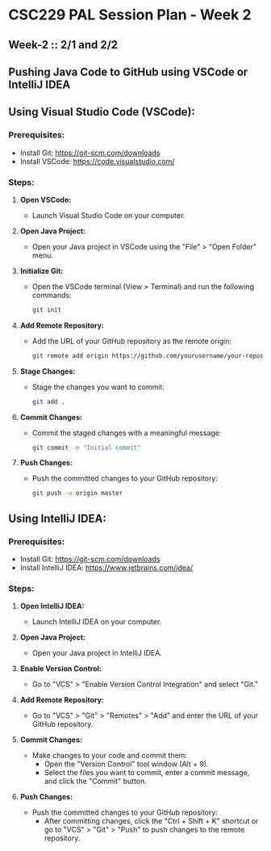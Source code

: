 # CSC229 PAL Session Plan - Week 2

## Week-2 :: 2/1 and 2/2

## Pushing Java Code to GitHub using VSCode or IntelliJ IDEA

## Using Visual Studio Code (VSCode):

### Prerequisites:

- Install Git: https://git-scm.com/downloads
- Install VSCode: https://code.visualstudio.com/

### Steps:

1. **Open VSCode:**

   - Launch Visual Studio Code on your computer.

2. **Open Java Project:**

   - Open your Java project in VSCode using the "File" > "Open Folder" menu.

3. **Initialize Git:**

   - Open the VSCode terminal (View > Terminal) and run the following commands:
     ```bash
     git init
     ```

4. **Add Remote Repository:**

   - Add the URL of your GitHub repository as the remote origin:
     ```bash
     git remote add origin https://github.com/yourusername/your-repository.git
     ```

5. **Stage Changes:**

   - Stage the changes you want to commit:
     ```bash
     git add .
     ```

6. **Commit Changes:**

   - Commit the staged changes with a meaningful message:
     ```bash
     git commit -m "Initial commit"
     ```

7. **Push Changes:**
   - Push the committed changes to your GitHub repository:
     ```bash
     git push -u origin master
     ```

## Using IntelliJ IDEA:

### Prerequisites:

- Install Git: https://git-scm.com/downloads
- Install IntelliJ IDEA: https://www.jetbrains.com/idea/

### Steps:

1. **Open IntelliJ IDEA:**

   - Launch IntelliJ IDEA on your computer.

2. **Open Java Project:**

   - Open your Java project in IntelliJ IDEA.

3. **Enable Version Control:**

   - Go to "VCS" > "Enable Version Control Integration" and select "Git."

4. **Add Remote Repository:**

   - Go to "VCS" > "Git" > "Remotes" > "Add" and enter the URL of your GitHub repository.

5. **Commit Changes:**

   - Make changes to your code and commit them:
     - Open the "Version Control" tool window (Alt + 9).
     - Select the files you want to commit, enter a commit message, and click the "Commit" button.

6. **Push Changes:**
   - Push the committed changes to your GitHub repository:
     - After committing changes, click the "Ctrl + Shift + K" shortcut or go to "VCS" > "Git" > "Push" to push changes to the remote repository.
